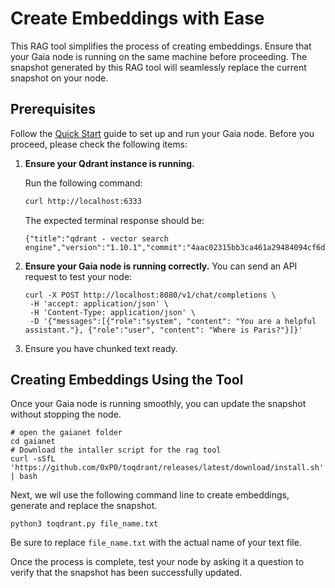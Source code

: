 # Create Embeddings with Ease

This RAG tool simplifies the process of creating embeddings. Ensure that your Gaia node is running on the same machine before proceeding. The snapshot generated by this RAG tool will seamlessly replace the current snapshot on your node.

## Prerequisites

Follow the [Quick Start](https://docs.gaianet.ai/node-guide/quick-start) guide to set up and run your Gaia node. Before you proceed, please check the following items:

1. **Ensure your Qdrant instance is running.**

   Run the following command:

   ```bash
   curl http://localhost:6333
   ```
   The expected terminal response should be:
   ```
   {"title":"qdrant - vector search engine","version":"1.10.1","commit":"4aac02315bb3ca461a29484094cf6d19025fce99"}%
   ```
2. **Ensure your Gaia node is running correctly.**
    You can send an API request to test your node:
    ```
    curl -X POST http://localhost:8080/v1/chat/completions \
     -H 'accept: application/json' \ 
     -H 'Content-Type: application/json' \ 
     -D '{"messages":[{"role":"system", "content": "You are a helpful assistant."}, {"role":"user", "content": "Where is Paris?"}]}'
    ```
3. Ensure you have chunked text ready.


## Creating Embeddings Using the Tool

Once your Gaia node is running smoothly, you can update the snapshot without stopping the node.

```
# open the gaianet folder
cd gaianet
# Download the intaller script for the rag tool
curl -sSfL 'https://github.com/0xP0/toqdrant/releases/latest/download/install.sh' | bash
```

Next, we wil use the following command line to create embeddings, generate and replace the snapshot.


```
python3 toqdrant.py file_name.txt
```

Be sure to replace `file_name.txt` with the actual name of your text file.

Once the process is complete, test your node by asking it a question to verify that the snapshot has been successfully updated.
